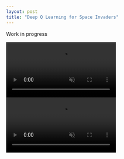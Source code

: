 ```yaml
---
layout: post
title: "Deep Q Learning for Space Invaders"
---
```


Work in progress

<video autoplay muted loop class="post-video">
      <source src="/assets/media/si_random_vid.mp4" type="video/mp4">
</video>

<video autoplay muted loop class="post-video">
      <source src="/assets/media/si_trained_vid.mp4" type="video/mp4">
</video>